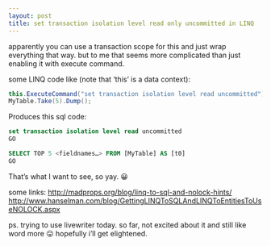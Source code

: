 ```yaml
---
layout: post
title: set transaction isolation level read only uncommitted in LINQ
---
```


apparently you can use a transaction scope for this and just wrap everything that way. but to me that seems more complicated than just enabling it with execute command.

some LINQ code like (note that ‘this’ is a data context):

```csharp
this.ExecuteCommand("set transaction isolation level read uncommitted"); 
MyTable.Take(5).Dump();
```

Produces this sql code:

```sql
set transaction isolation level read uncommitted 
GO

SELECT TOP 5 <fieldnames…> FROM [MyTable] AS [t0] 
GO
```

That’s what I want to see, so yay. 😀

some links:
http://madprops.org/blog/linq-to-sql-and-nolock-hints/
http://www.hanselman.com/blog/GettingLINQToSQLAndLINQToEntitiesToUseNOLOCK.aspx

ps. trying to use livewriter today. so far, not excited about it and still like word more 😛 hopefully i’ll get elightened.


